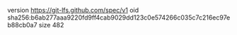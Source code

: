 version https://git-lfs.github.com/spec/v1
oid sha256:b6ab277aaa9220fd9ff4cab9029dd123c0e574266c035c7c216ec97eb88cb0a7
size 482
